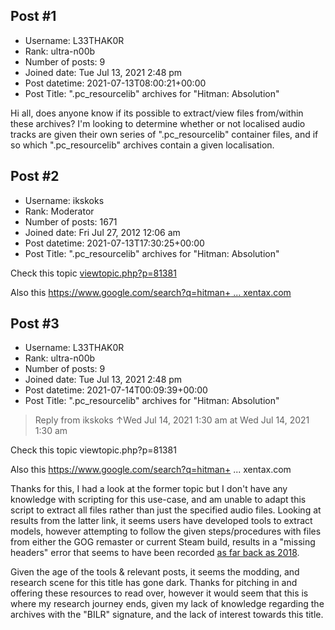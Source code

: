 ## Post #1
- Username: L33THAK0R
- Rank: ultra-n00b
- Number of posts: 9
- Joined date: Tue Jul 13, 2021 2:48 pm
- Post datetime: 2021-07-13T08:00:21+00:00
- Post Title: ".pc_resourcelib" archives for "Hitman: Absolution"

Hi all, does anyone know if its possible to extract/view files from/within these archives? I'm looking to determine whether or not localised audio tracks are given their own series of ".pc_resourcelib" container files, and if so which ".pc_resourcelib" archives contain a given localisation.
## Post #2
- Username: ikskoks
- Rank: Moderator
- Number of posts: 1671
- Joined date: Fri Jul 27, 2012 12:06 am
- Post datetime: 2021-07-13T17:30:25+00:00
- Post Title: ".pc_resourcelib" archives for "Hitman: Absolution"

Check this topic [viewtopic.php?p=81381](https://forum.xentax.com/viewtopic.php?p=81381)


Also this [https://www.google.com/search?q=hitman+ ... xentax.com](https://www.google.com/search?q=hitman+absolution+xentax+site:forum.xentax.com)
## Post #3
- Username: L33THAK0R
- Rank: ultra-n00b
- Number of posts: 9
- Joined date: Tue Jul 13, 2021 2:48 pm
- Post datetime: 2021-07-14T00:09:39+00:00
- Post Title: ".pc_resourcelib" archives for "Hitman: Absolution"

> Reply from ikskoks ↑Wed Jul 14, 2021 1:30 am at Wed Jul 14, 2021 1:30 am
>
> 
Check this topic viewtopic.php?p=81381


Also this https://www.google.com/search?q=hitman+ ... xentax.com

Thanks for this, I had a look at the former topic but I don't have any knowledge with scripting for this use-case, and am unable to adapt this script to extract all files rather than just the specified audio files. Looking at results from the latter link, it seems users have developed tools to extract models, however attempting to follow the given steps/procedures with files from either the GOG remaster or current Steam build, results in a "missing headers" error that seems to have been recorded [as far back as 2018](https://forum.xentax.com/viewtopic.php?f=16&t=15883&start=60#p142784). 


Given the age of the tools & relevant posts, it seems the modding, and research scene for this title has gone dark. Thanks for pitching in and offering these resources to read over, however it would seem that this is where my research journey ends, given my lack of knowledge regarding the archives with the "BILR" signature, and the lack of interest towards this title.
